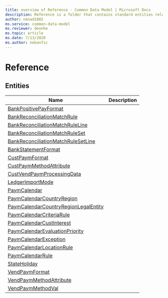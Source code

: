 ```yaml
---
title: overview of Reference - Common Data Model | Microsoft Docs
description: Reference is a folder that contains standard entities related to the Common Data Model.
author: nenad1002
ms.service: common-data-model
ms.reviewer: deonhe
ms.topic: article
ms.date: 7/13/2020
ms.author: nebanfic
---
```


# Reference


## Entities

|Name|Description|
|---|---|
|[BankPositivePayFormat](BankPositivePayFormat.md)||
|[BankReconciliationMatchRule](BankReconciliationMatchRule.md)||
|[BankReconciliationMatchRuleLine](BankReconciliationMatchRuleLine.md)||
|[BankReconciliationMatchRuleSet](BankReconciliationMatchRuleSet.md)||
|[BankReconciliationMatchRuleSetLine](BankReconciliationMatchRuleSetLine.md)||
|[BankStatementFormat](BankStatementFormat.md)||
|[CustPaymFormat](CustPaymFormat.md)||
|[CustPaymMethodAttribute](CustPaymMethodAttribute.md)||
|[CustVendPaymProcessingData](CustVendPaymProcessingData.md)||
|[LedgerImportMode](LedgerImportMode.md)||
|[PaymCalendar](PaymCalendar.md)||
|[PaymCalendarCountryRegion](PaymCalendarCountryRegion.md)||
|[PaymCalendarCountryRegionLegalEntity](PaymCalendarCountryRegionLegalEntity.md)||
|[PaymCalendarCriteriaRule](PaymCalendarCriteriaRule.md)||
|[PaymCalendarCustInterest](PaymCalendarCustInterest.md)||
|[PaymCalendarEvaluationPriority](PaymCalendarEvaluationPriority.md)||
|[PaymCalendarException](PaymCalendarException.md)||
|[PaymCalendarLocationRule](PaymCalendarLocationRule.md)||
|[PaymCalendarRule](PaymCalendarRule.md)||
|[StateHoliday](StateHoliday.md)||
|[VendPaymFormat](VendPaymFormat.md)||
|[VendPaymMethodAttribute](VendPaymMethodAttribute.md)||
|[VendPaymMethodVal](VendPaymMethodVal.md)||
